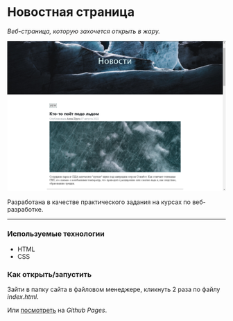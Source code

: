 # Новостная страница

_Веб-страница, которую захочется открыть в жару._



![screenshot](/site/images/screenshot.PNG)

 

Разработана в качестве практического задания на курсах по веб-разработке.

---

### Используемые технологии

* HTML
* CSS 

### Как открыть/запустить

Зайти в папку сайта в файловом менеджере, кликнуть 2 раза по файлу _index.html_.

Или [посмотреть](https://ddshakhova.github.io/task_5.11.1/) на _Github Pages_.